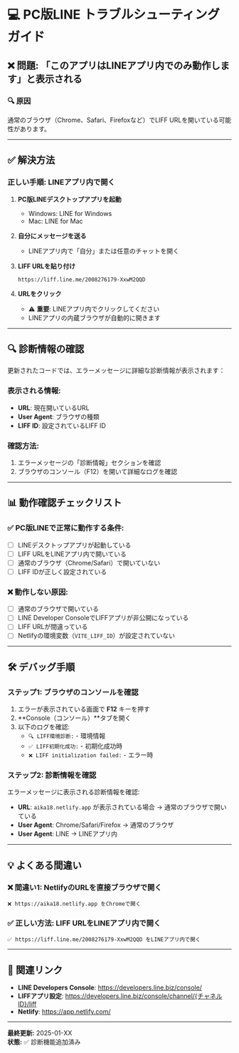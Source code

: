 # 💻 PC版LINE トラブルシューティングガイド

## ❌ 問題: 「このアプリはLINEアプリ内でのみ動作します」と表示される

### 🔍 原因

通常のブラウザ（Chrome、Safari、Firefoxなど）でLIFF URLを開いている可能性があります。

---

## ✅ 解決方法

### **正しい手順: LINEアプリ内で開く**

1. **PC版LINEデスクトップアプリを起動**
   - Windows: LINE for Windows
   - Mac: LINE for Mac

2. **自分にメッセージを送る**
   - LINEアプリ内で「自分」または任意のチャットを開く

3. **LIFF URLを貼り付け**
   ```
   https://liff.line.me/2008276179-XxwM2QQD
   ```

4. **URLをクリック**
   - ⚠️ **重要**: LINEアプリ内でクリックしてください
   - LINEアプリの内蔵ブラウザが自動的に開きます

---

## 🔍 診断情報の確認

更新されたコードでは、エラーメッセージに詳細な診断情報が表示されます：

### 表示される情報:
- **URL**: 現在開いているURL
- **User Agent**: ブラウザの種類
- **LIFF ID**: 設定されているLIFF ID

### 確認方法:
1. エラーメッセージの「診断情報」セクションを確認
2. ブラウザのコンソール（F12）を開いて詳細なログを確認

---

## 📊 動作確認チェックリスト

### ✅ PC版LINEで正常に動作する条件:

- [ ] LINEデスクトップアプリが起動している
- [ ] LIFF URLをLINEアプリ内で開いている
- [ ] 通常のブラウザ（Chrome/Safari）で開いていない
- [ ] LIFF IDが正しく設定されている

### ❌ 動作しない原因:

- [ ] 通常のブラウザで開いている
- [ ] LINE Developer ConsoleでLIFFアプリが非公開になっている
- [ ] LIFF URLが間違っている
- [ ] Netlifyの環境変数（`VITE_LIFF_ID`）が設定されていない

---

## 🛠️ デバッグ手順

### ステップ1: ブラウザのコンソールを確認

1. エラーが表示されている画面で **F12** キーを押す
2. **Console（コンソール）**タブを開く
3. 以下のログを確認:
   - `🔍 LIFF環境診断:` - 環境情報
   - `✅ LIFF初期化成功:` - 初期化成功時
   - `❌ LIFF initialization failed:` - エラー時

### ステップ2: 診断情報を確認

エラーメッセージに表示される診断情報を確認:
- **URL**: `aika18.netlify.app` が表示されている場合 → 通常のブラウザで開いている
- **User Agent**: Chrome/Safari/Firefox → 通常のブラウザ
- **User Agent**: LINE → LINEアプリ内

---

## 💡 よくある間違い

### ❌ 間違い1: NetlifyのURLを直接ブラウザで開く
```
❌ https://aika18.netlify.app をChromeで開く
```

### ✅ 正しい方法: LIFF URLをLINEアプリ内で開く
```
✅ https://liff.line.me/2008276179-XxwM2QQD をLINEアプリ内で開く
```

---

## 🔗 関連リンク

- **LINE Developers Console**: https://developers.line.biz/console/
- **LIFFアプリ設定**: https://developers.line.biz/console/channel/{チャネルID}/liff
- **Netlify**: https://app.netlify.com/

---

**最終更新:** 2025-01-XX  
**状態:** ✅ 診断機能追加済み


